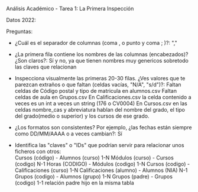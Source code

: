 Análisis Académico - Tarea 1: La Primera Inspección

Datos 2022:

Preguntas:

- ¿Cuál es el separador de columnas (coma , o punto y coma ; )?: 
    ","

- ¿La primera fila contiene los nombres de las columnas (encabezados)? ¿Son claros?: 
    Sí y no, ya que tienen nombres muy genericos sobretodo las claves que relacionan

- Inspecciona visualmente las primeras 20-30 filas. ¿Ves valores que te parezcan extraños o que faltan (celdas vacías, "N/A", "s/d")?: 
    Faltan celdas de Código postal y tipo de matricula en alumnos.csv
    Faltan celdas de aula en Grupos.csv
    En Calificaciones.csv la celda contenido a veces es un int a veces un string (176 o CV0004)
    En Cursos.csv en las celdas nombre_cas y abreviatura hablan del nombre del grado, el tipo del grado(medio o superior) y los cursos de ese grado.


- ¿Los formatos son consistentes? Por ejemplo, ¿las fechas están siempre como DD/MM/AAAA o a veces cambian?: 
    Sí

- Identifica las "claves" o "IDs" que podrían servir para relacionar unos ficheros con otros:  
    Cursos (código) - Alumnos (curso) 1-N
    Módulos (curso) - Cursos (codigo) N-1
    Horas (CODIGO) - Módulos (codigo) 1-N
    Cursos (codigo) - Calificaciones (curso) 1-N
    Calificaciones (alumno) - Alumnos (NIA) N-1
    Grupos (codigo) - Alumnos (grupo) 1-N
    Grupos (padre) - Grupos (codigo) 1-1 relación padre hijo en la misma tabla




